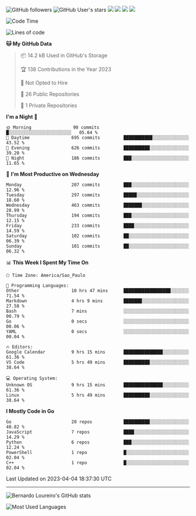 ![GitHub followers](https://img.shields.io/github/followers/bernardolm?style=for-the-badge&label=GitHub%20followers) ![GitHub User's stars](https://img.shields.io/github/stars/bernardolm?style=for-the-badge&label=GitHub%20User's%20stars) [![](https://img.shields.io/static/v1?logo=linkedin&label=LinkedIn&message=bernardolm&color=0A66C2&style=for-the-badge)](https://www.linkedin.com/in/bernardolm) [![](https://img.shields.io/static/v1?logo=lastdotfm&label=last.fm&message=bernardolm&color=D51007&style=for-the-badge)](https://www.last.fm/user/bernardolm) [![](https://img.shields.io/static/v1?logo=spotify&label=spotify&message=bernardolou&color=1ED760&style=for-the-badge)](https://open.spotify.com/user/bernardolou) [![](https://img.shields.io/static/v1?logo=awesomelists&label=My%20awesome%20stars&message=⭐⭐⭐&color=FC60A8&style=for-the-badge)](https://github.com/bernardolm/awesome-stars)

<!--START_SECTION:waka-->
![Code Time](http://img.shields.io/badge/Code%20Time-2%2C246%20hrs%2056%20mins-blue)

![Lines of code](https://img.shields.io/badge/From%20Hello%20World%20I%27ve%20Written-3.1%20million%20lines%20of%20code-blue)

**🐱 My GitHub Data** 

> 📦 14.2 kB Used in GitHub's Storage 
 > 
> 🏆 138 Contributions in the Year 2023
 > 
> 🚫 Not Opted to Hire
 > 
> 📜 26 Public Repositories 
 > 
> 🔑 1 Private Repositories 
 > 
**I'm a Night 🦉** 

```text
🌞 Morning                90 commits          █░░░░░░░░░░░░░░░░░░░░░░░░   05.64 % 
🌆 Daytime                695 commits         ███████████░░░░░░░░░░░░░░   43.52 % 
🌃 Evening                626 commits         ██████████░░░░░░░░░░░░░░░   39.20 % 
🌙 Night                  186 commits         ███░░░░░░░░░░░░░░░░░░░░░░   11.65 % 
```
📅 **I'm Most Productive on Wednesday** 

```text
Monday                   207 commits         ███░░░░░░░░░░░░░░░░░░░░░░   12.96 % 
Tuesday                  297 commits         █████░░░░░░░░░░░░░░░░░░░░   18.60 % 
Wednesday                463 commits         ███████░░░░░░░░░░░░░░░░░░   28.99 % 
Thursday                 194 commits         ███░░░░░░░░░░░░░░░░░░░░░░   12.15 % 
Friday                   233 commits         ████░░░░░░░░░░░░░░░░░░░░░   14.59 % 
Saturday                 102 commits         ██░░░░░░░░░░░░░░░░░░░░░░░   06.39 % 
Sunday                   101 commits         ██░░░░░░░░░░░░░░░░░░░░░░░   06.32 % 
```


📊 **This Week I Spent My Time On** 

```text
🕑︎ Time Zone: America/Sao_Paulo

💬 Programming Languages: 
Other                    10 hrs 47 mins      ██████████████████░░░░░░░   71.54 % 
Markdown                 4 hrs 9 mins        ███████░░░░░░░░░░░░░░░░░░   27.58 % 
Bash                     7 mins              ░░░░░░░░░░░░░░░░░░░░░░░░░   00.79 % 
Go                       0 secs              ░░░░░░░░░░░░░░░░░░░░░░░░░   00.06 % 
YAML                     0 secs              ░░░░░░░░░░░░░░░░░░░░░░░░░   00.04 % 

🔥 Editors: 
Google Calendar          9 hrs 15 mins       ███████████████░░░░░░░░░░   61.36 % 
VS Code                  5 hrs 49 mins       ██████████░░░░░░░░░░░░░░░   38.64 % 

💻 Operating System: 
Unknown OS               9 hrs 15 mins       ███████████████░░░░░░░░░░   61.36 % 
Linux                    5 hrs 49 mins       ██████████░░░░░░░░░░░░░░░   38.64 % 
```

**I Mostly Code in Go** 

```text
Go                       20 repos            ██████████░░░░░░░░░░░░░░░   40.82 % 
JavaScript               7 repos             ████░░░░░░░░░░░░░░░░░░░░░   14.29 % 
Python                   6 repos             ███░░░░░░░░░░░░░░░░░░░░░░   12.24 % 
PowerShell               1 repo              █░░░░░░░░░░░░░░░░░░░░░░░░   02.04 % 
C++                      1 repo              █░░░░░░░░░░░░░░░░░░░░░░░░   02.04 % 
```




 Last Updated on 2023-04-04 18:37:30 UTC
<!--END_SECTION:waka-->

---

![Bernardo Loureiro's GitHub stats](https://github-readme-stats.vercel.app/api?username=bernardolm&count_private=true&show_icons=true&theme=nightowl&include_all_commits=true)

![Most Used Languages](https://github-readme-stats.vercel.app/api/top-langs/?username=bernardolm&theme=nightowl&langs_count=99)
